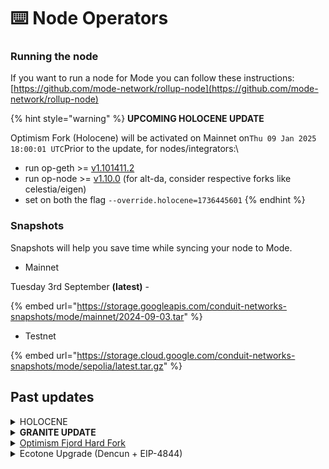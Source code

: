 # ⌨️ Node Operators

### Running the node

If you want to run a node for Mode you can follow these instructions:\
[https://github.com/mode-network/rollup-node](https://github.com/mode-network/rollup-node)

{% hint style="warning" %}
**UPCOMING HOLOCENE UPDATE**

Optimism Fork (Holocene) will be activated on ​Mainnet​ on ​`Thu 09 Jan 2025 18:00:01 UTC`Prior to the update, for nodes/integrators:\


* run op-geth >= [v1.101411.2](https://pylonlinks.com/link?url=https%3A%2F%2Fgithub.com%2Fethereum-optimism%2Fop-geth%2Freleases%2Ftag%2Fv1.101411.2\&utm_campaign_id=b0864ff3-1c35-4e96-87fc-2c2706284a23\&utm_slack_channel=C05T5A68H9T)
* run op-node >= [v1.10.0](https://pylonlinks.com/link?url=https%3A%2F%2Fgithub.com%2Fethereum-optimism%2Foptimism%2Freleases%2Ftag%2Fop-node%252Fv1.10.0\&utm_campaign_id=b0864ff3-1c35-4e96-87fc-2c2706284a23\&utm_slack_channel=C05T5A68H9T) (for alt-da, consider respective forks like celestia/eigen)
* set on both the flag  `--override.holocene=1736445601`
{% endhint %}

### Snapshots

Snapshots will help you save time while syncing your node to Mode.&#x20;

* Mainnet

Tuesday 3rd September **(latest)** -&#x20;

{% embed url="https://storage.googleapis.com/conduit-networks-snapshots/mode/mainnet/2024-09-03.tar" %}

* Testnet

{% embed url="https://storage.cloud.google.com/conduit-networks-snapshots/mode/sepolia/latest.tar.gz" %}

## Past updates

<details>

<summary>HOLOCENE</summary>

* run op-geth >= [v1.101411.2](https://pylonlinks.com/link?url=https%3A%2F%2Fgithub.com%2Fethereum-optimism%2Fop-geth%2Freleases%2Ftag%2Fv1.101411.2\&utm_campaign_id=b0864ff3-1c35-4e96-87fc-2c2706284a23\&utm_slack_channel=C05T5A68H9T)
* run op-node >= [v1.10.0](https://pylonlinks.com/link?url=https%3A%2F%2Fgithub.com%2Fethereum-optimism%2Foptimism%2Freleases%2Ftag%2Fop-node%252Fv1.10.0\&utm_campaign_id=b0864ff3-1c35-4e96-87fc-2c2706284a23\&utm_slack_channel=C05T5A68H9T) (for alt-da, consider respective forks like celestia/eigen)
* set on both the flag  `--override.holocene=1736445601`

Optimism Fork (Holocene) will be activated on your ​Mainnet​ on ​`Thu 09 Jan 2025 18:00:01 UTC`Prior to the update, please confirm the following on external nodes/integrators:

* run op-geth >= [v1.101411.2](https://pylonlinks.com/link?url=https%3A%2F%2Fgithub.com%2Fethereum-optimism%2Fop-geth%2Freleases%2Ftag%2Fv1.101411.2\&utm_campaign_id=b0864ff3-1c35-4e96-87fc-2c2706284a23\&utm_slack_channel=C05T5A68H9T)
* run op-node >= [v1.10.0](https://pylonlinks.com/link?url=https%3A%2F%2Fgithub.com%2Fethereum-optimism%2Foptimism%2Freleases%2Ftag%2Fop-node%252Fv1.10.0\&utm_campaign_id=b0864ff3-1c35-4e96-87fc-2c2706284a23\&utm_slack_channel=C05T5A68H9T) (for alt-da, consider respective forks like celestia/eigen)
* set on both the flag  `--override.holocene=1736445601`\
  \
  If you are not using the previous fork, Granite, on your external nodes (check the following flags is set ​`--override.granite`​), please reach out. In the case, you might need to enable the Granite hard fork flags two days before ​`Tue 07 Jan 2025 18:00:01 UTC`​. You can use the same software version and configure it with ​`--override.granite=1736272801`

</details>

<details>

<summary><strong>GRANITE UPDATE</strong> </summary>

the Optimism Granite Hard Fork happened on `Wed 11 Sep 2024 16:00:01 UTC` . More info [here](https://docs.optimism.io/builders/notices/granite-changes).For external nodes/integrators:

* run op-geth >= [v1.101408.0](https://github.com/ethereum-optimism/op-geth/releases/tag/v1.101408.0)
* run op-node >= [v1.9.1](https://github.com/ethereum-optimism/optimism/releases/tag/v1.9.1) (for alt-da, consider respective forks like celestia/eigen)
* set on op-geth and op-node the flag `--override.granite=1726070401`

</details>

<details>

<summary><a href="https://github.com/ethereum-optimism/specs/blob/main/specs/fjord/overview.md">Optimism Fjord Hard Fork</a></summary>

**FJORD UPDATE -** `Wed Jul 10 16:00:01 UTC 2024`\
\
Node operators will need to upgrade to Fjord before the activation date. For Sepolia, the op-node release [v1.7.7(opens in a new tab)](https://github.com/ethereum-optimism/optimism/releases/tag/v1.7.7) and op-geth release [v1.101315.2(opens in a new tab)](https://github.com/ethereum-optimism/op-geth/releases/tag/v1.101315.2) contain these changes.\
\
Please update to the latest releases of [op-geth](https://github.com/ethereum-optimism/op-geth/releases/tag/v1.101315.2) and [op-node](https://github.com/ethereum-optimism/optimism/releases/tag/v1.7.7).

\
**VERIFY**

Make the following checks to verify that your node is properly configured.

* `op-node` and `op-geth` will log their configurations at startup
* Check that the Fjord time is set to `activation-timestamp` in the op-node startup logs
* Check that the Fjord time is set to `activation-timestamp` in the op-geth startup logs

\
**For more information please visit** [**Optimism's documentation**](https://docs.optimism.io/builders/notices/fjord-changes#verify-your-configuration)**.**

</details>

<details>

<summary>Ecotone Upgrade (Dencun + EIP-4844)</summary>

_The Ecotone upgrade for OP Sepolia activated at **1708534800 Wed Feb 21 17:00:00 UTC 2024**._

## Getting ready for Ecotone Upgrade (Dencun + EIP-4844)

The Ecotone upgrade contains the Dencun upgrade from L1, and adopts EIP-4844 blobs for data-availability. \
\
Please refer to:\
\
[https://docs.optimism.io/builders/notices/ecotone-changes](https://docs.optimism.io/builders/notices/ecotone-changes)

* You need l1 beacon api access for op-node and pass via --l1.beacon param (or OP\_NODE\_L1\_BEACON env).&#x20;
* Consider having full-archive blobs access. if you are on the superchain you don't have to pass any new parameter.

</details>
